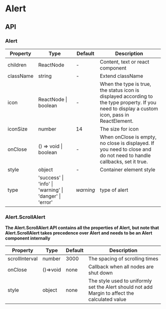 # Alert

<example />

## API

### Alert

| Property  | Type                                                    | Default   | Description                                                                                                                                     |
| --------- | ------------------------------------------------------- | --------- | ----------------------------------------------------------------------------------------------------------------------------------------------- |
| children  | ReactNode                                               | -         | Content, text or react component                                                                                                                |
| className | string                                                  | -         | Extend className                                                                                                                                |
| icon      | ReactNode \| boolean                                    | -         | When the type is true, the status icon is displayed according to the type property. If you need to display a custom icon, pass in ReactElement. |
| iconSize  | number                                                  | 14        | The size for icon                                                                                                                               |
| onClose   | () => void \| boolean                                   | -         | When onClose is empty, no close is displayed. If you need to close and do not need to handle callbacks, set it true.                            |
| style     | object                                                  | -         | Container element style                                                                                                                         |
| type      | 'success' \| 'info' \| 'warning' \| 'danger' \| 'error' | _warning_ | type of alert                                                                                                                                   |

### Alert.ScrollAlert

**The Alert.ScrollAlert API contains all the properties of Alert, but note that Alert.ScrollAlert takes precedence over Alert and needs to be an Alert component internally**

| Property       | Type     | Default | Description                                                                                    |
| -------------- | -------- | ------- | ---------------------------------------------------------------------------------------------- |
| scrollInterval | number   | 3000    | The spacing of scrolling times                                                                 |
| onClose        | ()=>void | none    | Callback when all nodes are shut down                                                          |
| style          | object   | none    | The style used to uniformly set the Alert should not add Margin to affect the calculated value |
